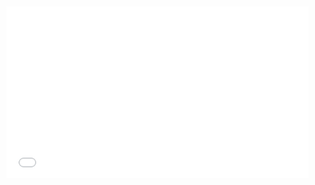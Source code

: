 <iframe title="Popularity of Politicians and Parties on Facebook" aria-label="Stacked Bars" src="//datawrapper.dwcdn.net/NWO9R/1/" scrolling="no" frameborder="0" style="border: none;" width="600" height="341"></iframe>
